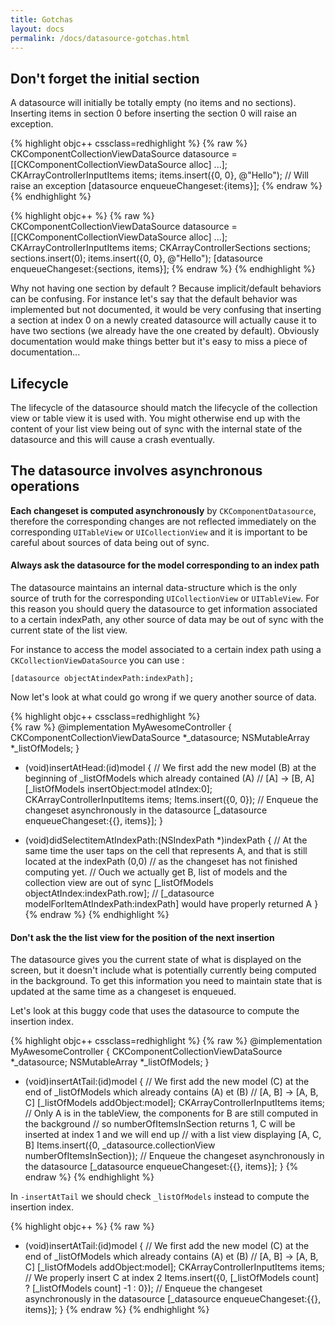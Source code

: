 ```yaml
---
title: Gotchas
layout: docs
permalink: /docs/datasource-gotchas.html
---
```



## Don't forget the initial section

A datasource will initially be totally empty (no items and no sections). Inserting items in section 0 before inserting the section 0 will raise an exception.

{% highlight objc++ cssclass=redhighlight %}
{% raw  %}
CKComponentCollectionViewDataSource datasource = [[CKComponentCollectionViewDataSource alloc] ...];
CKArrayControllerInputItems items;
items.insert({0, 0}, @"Hello");
// Will raise an exception
[datasource enqueueChangeset:{items}];
{% endraw  %}
{% endhighlight %}

{% highlight objc++ %}
{% raw  %}
CKComponentCollectionViewDataSource datasource = [[CKComponentCollectionViewDataSource alloc] ...];
CKArrayControllerInputItems items;
CKArrayControllerSections sections;
sections.insert(0);
items.insert({0, 0}, @"Hello");
[datasource enqueueChangeset:{sections, items}];
{% endraw  %}
{% endhighlight %}

<div class="note">
 <p>
 Why not having one section by default ? Because implicit/default behaviors can be confusing.
 For instance let's say that the default behavior was implemented but not documented, it would be very confusing that inserting a section at index 0 on a newly created datasource will actually cause it to have two sections (we already have the one created by default).
 Obviously documentation would make things better but it's easy to miss a piece of documentation...
 </p>
</div>

## Lifecycle

The lifecycle of the datasource should match the lifecycle of the collection view or table view it is used with. You might otherwise end up with the content of your list view being out of sync with the internal state of the datasource and this will cause a crash eventually.

## The datasource involves asynchronous operations

**Each changeset is computed asynchronously** by `CKComponentDatasource`, therefore the corresponding changes are not reflected immediately on the corresponding `UITableView` or `UICollectionView` and it is important to be careful about sources of data being out of sync.

#### Always ask the datasource for the model corresponding to an index path

The datasource maintains an internal data-structure which is the only source of truth for the corresponding `UICollectionView` or `UITableView`. For this reason you should query the datasource to get information associated to a certain indexPath, any other source of data may be out of sync with the current state of the list view.

For instance to access the model associated to a certain index path using a `CKCollectionViewDataSource` you can use :

```objc++
[datasource objectAtindexPath:indexPath];
```

Now let's look at what could go wrong if we query another source of data.

{% highlight objc++ cssclass=redhighlight %}  
{% raw  %}
@implementation MyAwesomeController {
    CKComponentCollectionViewDataSource *_datasource;
    NSMutableArray *_listOfModels;
}

- (void)insertAtHead:(id)model {
// We first add the new model (B) at the beginning of _listOfModels which already contained (A)
    // [A] -> [B, A]
  [_listOfModels insertObject:model atIndex:0];
  CKArrayControllerInputItems items;
  Items.insert({0, 0});
  // Enqueue the changeset asynchronously in the datasource
  [_datasource enqueueChangeset:{{}, items}];
}

- (void)didSelectitemAtIndexPath:(NSIndexPath *)indexPath {
// At the same time the user taps on the cell that represents A, and that is still located at the indexPath (0,0)
// as the changeset has not finished computing yet.
// Ouch we actually get B, list of models and the collection view are out of sync
[_listOfModels objectAtIndex:indexPath.row];
// [_datasource modelForItemAtIndexPath:indexPath] would have properly returned A
}
{% endraw  %}
{% endhighlight %}

#### Don't ask the the list view for the position of the next insertion

The datasource gives you the current state of what is displayed on the screen, but it doesn't include what is potentially currently being computed in the background. To get this information you need to maintain state that is updated at the same time as a changeset is enqueued.

Let's look at this buggy code that uses the datasource to compute the insertion index.

{% highlight objc++ cssclass=redhighlight %}
{% raw  %}
@implementation MyAwesomeController {
    CKComponentCollectionViewDataSource *_datasource;
    NSMutableArray *_listOfModels;
}

- (void)insertAtTail:(id)model {
// We first add the new model (C) at the end of _listOfModels which already contains (A) et (B)
    // [A, B] -> [A, B, C]
  [_listOfModels addObject:model];
  CKArrayControllerInputItems items;
  // Only A is in the tableView, the components for B are still computed in the background
  // so numberOfItemsInSection returns 1, C will be inserted at index 1 and we will end up
  // with a list view displaying [A, C, B]
  Items.insert({0, _datasource.collectionView numberOfItemsInSection});
  // Enqueue the changeset asynchronously in the datasource
  [_datasource enqueueChangeset:{{}, items}];
}
{% endraw  %}
{% endhighlight %}

In `-insertAtTail` we should check `_listOfModels` instead to compute the insertion index.

{% highlight objc++ %}
{% raw  %}
- (void)insertAtTail:(id)model {
// We first add the new model (C) at the end of _listOfModels which already contains (A) et (B)
    // [A, B] -> [A, B, C]
  [_listOfModels addObject:model];
  CKArrayControllerInputItems items;
  // We properly insert C at index 2
  Items.insert({0, [_listOfModels count] ? [_listOfModels count] -1 : 0});
  // Enqueue the changeset asynchronously in the datasource
  [_datasource enqueueChangeset:{{}, items}];
}
{% endraw  %}
{% endhighlight %}
